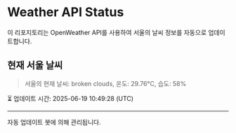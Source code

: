 
# Weather API Status

이 리포지토리는 OpenWeather API를 사용하여 서울의 날씨 정보를 자동으로 업데이트합니다.

## 현재 서울 날씨
> 서울의 현재 날씨: broken clouds, 온도: 29.76°C, 습도: 58%

⏳ 업데이트 시간: 2025-06-19 10:49:28 (UTC)

---
자동 업데이트 봇에 의해 관리됩니다.
